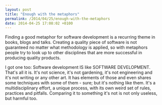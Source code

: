 ```yaml
---
layout: post
title: "Enough with the metaphors"
permalink: /2014/04/25/enough-with-the-metaphors
date: 2014-04-25 17:08:02 +0100
---
```


Finding a good metaphor for software development is a recurring theme in books, blogs and talks. Creating a quality piece of software is not guaranteed no matter what methodology is applied, so with metaphors people try to look up to other disciplines that are more successful in producing quality products.

I got one too: Software development IS like SOFTWARE DEVELOPMENT. That's all it is. It's not science, it's not gardening, it's not engineering and it's not writing or any other art. It has elements of those and even shares some techniques with some of them - sure; but it's nothing like them. It's a multidisciplinary effort, a unique process, with its own weird set of rules, practices and pitfalls. Comparing it to something it's not is not only useless, but harmful too.
